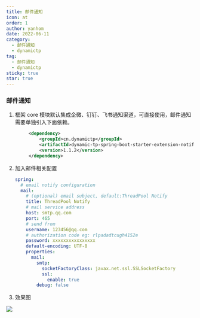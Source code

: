 ```yaml
---
title: 邮件通知
icon: at
order: 1
author: yanhom
date: 2022-06-11
category:
  - 邮件通知
  - dynamictp
tag:
  - 邮件通知
  - dynamictp
sticky: true
star: true
---
```


<div class="wwads-cn wwads-vertical wwads-sticky" data-id="212" style="max-width:180px"></div>

### 邮件通知

1. 框架 core 模块默认集成企微、钉钉、飞书通知渠道，可直接使用，邮件通知需要单独引入下面依赖。

   ```xml
        <dependency>
            <groupId>cn.dynamictp</groupId>
            <artifactId>dynamic-tp-spring-boot-starter-extension-notify-email</artifactId>
            <version>1.1.2</version>
        </dependency>   
    ```

2. 加入邮件相关配置

   ```yaml
   spring:
     # email notify configuration
     mail:
       # (optional) email subject, default:ThreadPool Notify
       title: ThreadPool Notify
       # mail service address
       host: smtp.qq.com
       port: 465
       # send from
       username: 123456@qq.com
       # authorization code eg: rlpadadtcugh4152e
       password: xxxxxxxxxxxxxxxx
       default-encoding: UTF-8
       properties:
         mail:
           smtp:
             socketFactoryClass: javax.net.ssl.SSLSocketFactory
             ssl:
               enable: true
           debug: false
   ```
   
3. 效果图

![](https://p3-juejin.byteimg.com/tos-cn-i-k3u1fbpfcp/c5af0016c5fe4e998507c92cc46ffae4~tplv-k3u1fbpfcp-zoom-1.image)

